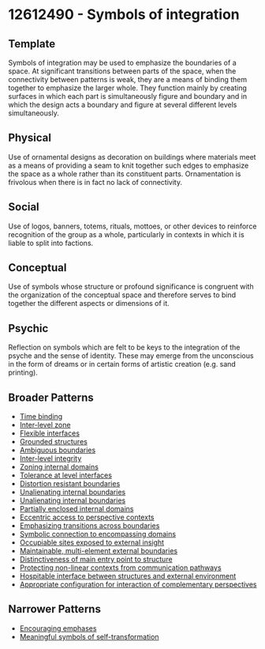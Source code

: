 # 12612490 - Symbols of integration

## Template

Symbols of integration may be used to emphasize the boundaries of a space. At significant transitions between parts of the space, when the connectivity between patterns is weak, they are a means of binding them together to emphasize the larger whole. They function mainly by creating surfaces in which each part is simultaneously figure and boundary and in which the design acts a boundary and figure at several different levels simultaneously.

## Physical

Use of ornamental designs as decoration on buildings where materials meet as a means of providing a seam to knit together such edges to emphasize the space as a whole rather than its constituent parts. Ornamentation is frivolous when there is in fact no lack of connectivity.

## Social

Use of logos, banners, totems, rituals, mottoes, or other devices to reinforce recognition of the group as a whole, particularly in contexts in which it is liable to split into factions.

## Conceptual

Use of symbols whose structure or profound significance is congruent with the organization of the conceptual space and therefore serves to bind together the different aspects or dimensions of it.

## Psychic

Reflection on symbols which are felt to be keys to the integration of the psyche and the sense of identity. These may emerge from the unconscious in the form of dreams or in certain forms of artistic creation (e.g. sand printing).

## Broader Patterns

- [Time binding](12612480)
- [Inter-level zone](12612260)
- [Flexible interfaces](12612440)
- [Grounded structures](12611680)
- [Ambiguous boundaries](12612430)
- [Inter-level integrity](12612270)
- [Zoning internal domains](12612330)
- [Tolerance at level interfaces](12612400)
- [Distortion resistant boundaries](12612180)
- [Unalienating internal boundaries](12612350)
- [Unalienating internal boundaries](12612250)
- [Partially enclosed internal domains](12611930)
- [Eccentric access to perspective contexts](12611960)
- [Emphasizing transitions across boundaries](12612240)
- [Symbolic connection to encompassing domains](12612320)
- [Occupiable sites exposed to external insight](12611800)
- [Maintainable, multi-element external boundaries](12612340)
- [Distinctiveness of main entry point to structure](12611100)
- [Protecting non-linear contexts from communication pathways](12611730)
- [Hospitable interface between structures and external environment](12611600)
- [Appropriate configuration for interaction of complementary perspectives](12611870)

## Narrower Patterns

- [Encouraging emphases](12612500)
- [Meaningful symbols of self-transformation](12612530)
